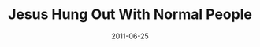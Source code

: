 ---
layout: message
category: message
series: "Jesus: The Greatest Show on Earth"
title: "Jesus Hung Out With Normal People"
date: 2011-06-25
message_id: 680
---